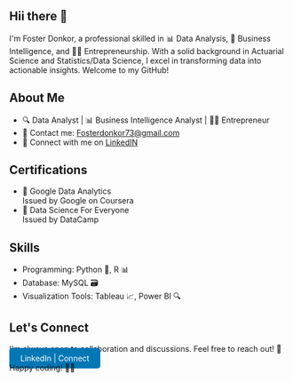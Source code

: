 ## Hii there 👋

I'm Foster Donkor,  a professional skilled in 📊 Data Analysis, 💼 Business Intelligence, and 👨‍💼 Entrepreneurship. With a solid background in Actuarial Science and Statistics/Data Science, I excel in transforming data into actionable insights. Welcome to my GitHub!
 
## About Me
* 🔍 Data Analyst | 📊 Business Intelligence Analyst | 👨‍💼 Entrepreneur
* 📧 Contact me: Fosterdonkor73@gmail.com
* 💼 Connect with me on [LinkedIN](www.linkedin.com/in/foster-donkor-6184b1232)


## Certifications
* 🏅 Google Data Analytics<br>Issued by Google on Coursera
* 🏅 Data Science For Everyone<br>Issued by DataCamp

  
## Skills
* Programming: Python 🐍, R 📊
* Database: MySQL 🗃️
* Visualization Tools: Tableau 📈, Power BI 🔍


## Let's Connect
I'm always open to collaboration and discussions. Feel free to reach out! 🤝
<a href="www.linkedin.com/in/foster-donkor-6184b1232" style="background-color: #0077B5; color: white; padding: 10px 20px; border-radius: 5px; text-decoration: none;">LinkedIn | Connect</a><br>Happy coding! 🚀😊
